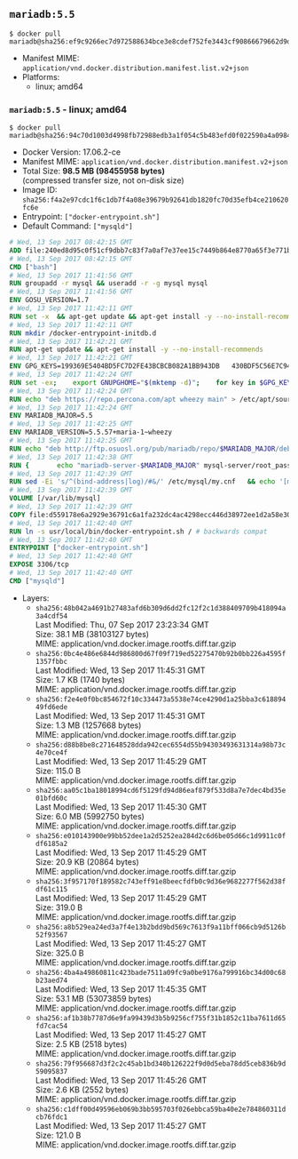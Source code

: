## `mariadb:5.5`

```console
$ docker pull mariadb@sha256:ef9c9266ec7d972588634bce3e8cdef752fe3443cf90866679662d9d9d7edc6f
```

-	Manifest MIME: `application/vnd.docker.distribution.manifest.list.v2+json`
-	Platforms:
	-	linux; amd64

### `mariadb:5.5` - linux; amd64

```console
$ docker pull mariadb@sha256:94c70d1003d4998fb72988edb3a1f054c5b483efd0f022590a4a09848da7c916
```

-	Docker Version: 17.06.2-ce
-	Manifest MIME: `application/vnd.docker.distribution.manifest.v2+json`
-	Total Size: **98.5 MB (98455958 bytes)**  
	(compressed transfer size, not on-disk size)
-	Image ID: `sha256:f4a2e97cdc1f6c1db7f4a08e39679b92641db1820fc70d35efb4ce210620fc6e`
-	Entrypoint: `["docker-entrypoint.sh"]`
-	Default Command: `["mysqld"]`

```dockerfile
# Wed, 13 Sep 2017 08:42:15 GMT
ADD file:240ed8d95c0f51cf9dbb7c83f7a0af7e37ee15c7449b864e8770a65f3e771b86 in / 
# Wed, 13 Sep 2017 08:42:15 GMT
CMD ["bash"]
# Wed, 13 Sep 2017 11:41:56 GMT
RUN groupadd -r mysql && useradd -r -g mysql mysql
# Wed, 13 Sep 2017 11:41:56 GMT
ENV GOSU_VERSION=1.7
# Wed, 13 Sep 2017 11:42:11 GMT
RUN set -x 	&& apt-get update && apt-get install -y --no-install-recommends ca-certificates wget && rm -rf /var/lib/apt/lists/* 	&& wget -O /usr/local/bin/gosu "https://github.com/tianon/gosu/releases/download/$GOSU_VERSION/gosu-$(dpkg --print-architecture)" 	&& wget -O /usr/local/bin/gosu.asc "https://github.com/tianon/gosu/releases/download/$GOSU_VERSION/gosu-$(dpkg --print-architecture).asc" 	&& export GNUPGHOME="$(mktemp -d)" 	&& gpg --keyserver ha.pool.sks-keyservers.net --recv-keys B42F6819007F00F88E364FD4036A9C25BF357DD4 	&& gpg --batch --verify /usr/local/bin/gosu.asc /usr/local/bin/gosu 	&& rm -r "$GNUPGHOME" /usr/local/bin/gosu.asc 	&& chmod +x /usr/local/bin/gosu 	&& gosu nobody true 	&& apt-get purge -y --auto-remove ca-certificates wget
# Wed, 13 Sep 2017 11:42:11 GMT
RUN mkdir /docker-entrypoint-initdb.d
# Wed, 13 Sep 2017 11:42:21 GMT
RUN apt-get update && apt-get install -y --no-install-recommends 		apt-transport-https ca-certificates 		pwgen 	&& rm -rf /var/lib/apt/lists/*
# Wed, 13 Sep 2017 11:42:21 GMT
ENV GPG_KEYS=199369E5404BD5FC7D2FE43BCBCB082A1BB943DB 	430BDF5C56E7C94E848EE60C1C4CBDCDCD2EFD2A 	4D1BB29D63D98E422B2113B19334A25F8507EFA5
# Wed, 13 Sep 2017 11:42:24 GMT
RUN set -ex; 	export GNUPGHOME="$(mktemp -d)"; 	for key in $GPG_KEYS; do 		gpg --keyserver ha.pool.sks-keyservers.net --recv-keys "$key"; 	done; 	gpg --export $GPG_KEYS > /etc/apt/trusted.gpg.d/mariadb.gpg; 	rm -r "$GNUPGHOME"; 	apt-key list
# Wed, 13 Sep 2017 11:42:24 GMT
RUN echo "deb https://repo.percona.com/apt wheezy main" > /etc/apt/sources.list.d/percona.list 	&& { 		echo 'Package: *'; 		echo 'Pin: release o=Percona Development Team'; 		echo 'Pin-Priority: 998'; 	} > /etc/apt/preferences.d/percona
# Wed, 13 Sep 2017 11:42:24 GMT
ENV MARIADB_MAJOR=5.5
# Wed, 13 Sep 2017 11:42:25 GMT
ENV MARIADB_VERSION=5.5.57+maria-1~wheezy
# Wed, 13 Sep 2017 11:42:25 GMT
RUN echo "deb http://ftp.osuosl.org/pub/mariadb/repo/$MARIADB_MAJOR/debian wheezy main" > /etc/apt/sources.list.d/mariadb.list 	&& { 		echo 'Package: *'; 		echo 'Pin: release o=MariaDB'; 		echo 'Pin-Priority: 999'; 	} > /etc/apt/preferences.d/mariadb
# Wed, 13 Sep 2017 11:42:38 GMT
RUN { 		echo "mariadb-server-$MARIADB_MAJOR" mysql-server/root_password password 'unused'; 		echo "mariadb-server-$MARIADB_MAJOR" mysql-server/root_password_again password 'unused'; 	} | debconf-set-selections 	&& apt-get update 	&& apt-get install -y 		"mariadb-server=$MARIADB_VERSION" 		percona-xtrabackup 		socat 	&& rm -rf /var/lib/apt/lists/* 	&& sed -ri 's/^user\s/#&/' /etc/mysql/my.cnf /etc/mysql/conf.d/* 	&& rm -rf /var/lib/mysql && mkdir -p /var/lib/mysql /var/run/mysqld 	&& chown -R mysql:mysql /var/lib/mysql /var/run/mysqld 	&& chmod 777 /var/run/mysqld
# Wed, 13 Sep 2017 11:42:39 GMT
RUN sed -Ei 's/^(bind-address|log)/#&/' /etc/mysql/my.cnf 	&& echo '[mysqld]\nskip-host-cache\nskip-name-resolve' > /etc/mysql/conf.d/docker.cnf
# Wed, 13 Sep 2017 11:42:39 GMT
VOLUME [/var/lib/mysql]
# Wed, 13 Sep 2017 11:42:39 GMT
COPY file:d559178e6a2929e36791c6a1fa232dc4ac4298ecc446d38972ee1d2a58e30621 in /usr/local/bin/ 
# Wed, 13 Sep 2017 11:42:40 GMT
RUN ln -s usr/local/bin/docker-entrypoint.sh / # backwards compat
# Wed, 13 Sep 2017 11:42:40 GMT
ENTRYPOINT ["docker-entrypoint.sh"]
# Wed, 13 Sep 2017 11:42:40 GMT
EXPOSE 3306/tcp
# Wed, 13 Sep 2017 11:42:40 GMT
CMD ["mysqld"]
```

-	Layers:
	-	`sha256:48b042a4691b27483afd6b309d6dd2fc12f2c1d388409709b418094a3a4cdf54`  
		Last Modified: Thu, 07 Sep 2017 23:23:34 GMT  
		Size: 38.1 MB (38103127 bytes)  
		MIME: application/vnd.docker.image.rootfs.diff.tar.gzip
	-	`sha256:0bc4e486e6844d986800d67f09f719ed52275470b92b0bb226a4595f1357fbbc`  
		Last Modified: Wed, 13 Sep 2017 11:45:31 GMT  
		Size: 1.7 KB (1740 bytes)  
		MIME: application/vnd.docker.image.rootfs.diff.tar.gzip
	-	`sha256:f2e4e0f0bc854672f10c334473a5538e74ce4290d1a25bba3c61889449fd6ede`  
		Last Modified: Wed, 13 Sep 2017 11:45:31 GMT  
		Size: 1.3 MB (1257668 bytes)  
		MIME: application/vnd.docker.image.rootfs.diff.tar.gzip
	-	`sha256:d88b8be8c271648528dda942cec6554d55b94303493631314a98b73c4e70ce4f`  
		Last Modified: Wed, 13 Sep 2017 11:45:29 GMT  
		Size: 115.0 B  
		MIME: application/vnd.docker.image.rootfs.diff.tar.gzip
	-	`sha256:aa05c1ba18018994cd6f5129fd94d86eaf879f533d8a7e7dec4bd35e01bfd60c`  
		Last Modified: Wed, 13 Sep 2017 11:45:30 GMT  
		Size: 6.0 MB (5992750 bytes)  
		MIME: application/vnd.docker.image.rootfs.diff.tar.gzip
	-	`sha256:e010143900e99bb52dee1a2d5252ea284d2c6d6be05d66c1d9911c0fdf6185a2`  
		Last Modified: Wed, 13 Sep 2017 11:45:29 GMT  
		Size: 20.9 KB (20864 bytes)  
		MIME: application/vnd.docker.image.rootfs.diff.tar.gzip
	-	`sha256:3f957170f189582c743eff91e8beecfdfb0c9d36e9682277f562d38fdf61c115`  
		Last Modified: Wed, 13 Sep 2017 11:45:29 GMT  
		Size: 319.0 B  
		MIME: application/vnd.docker.image.rootfs.diff.tar.gzip
	-	`sha256:a8b529ea24ed3a7f4e13b2bdd9bd569c7613f9a11bff066cb9d5126b52f93567`  
		Last Modified: Wed, 13 Sep 2017 11:45:27 GMT  
		Size: 325.0 B  
		MIME: application/vnd.docker.image.rootfs.diff.tar.gzip
	-	`sha256:4ba4a49860811c423bade7511a09fc9a0be9176a799916bc34d00c68b23aed74`  
		Last Modified: Wed, 13 Sep 2017 11:45:35 GMT  
		Size: 53.1 MB (53073859 bytes)  
		MIME: application/vnd.docker.image.rootfs.diff.tar.gzip
	-	`sha256:af1b38b7787d6e9fa99439d3b5b9256cf755f31b1852c11ba7611d65fd7cac54`  
		Last Modified: Wed, 13 Sep 2017 11:45:27 GMT  
		Size: 2.5 KB (2518 bytes)  
		MIME: application/vnd.docker.image.rootfs.diff.tar.gzip
	-	`sha256:79f956687d3f2c2c45ab1bd340b126222f9d0d5eba78dd5ceb836b9d59095837`  
		Last Modified: Wed, 13 Sep 2017 11:45:26 GMT  
		Size: 2.6 KB (2552 bytes)  
		MIME: application/vnd.docker.image.rootfs.diff.tar.gzip
	-	`sha256:c1dff00d49596eb069b3bb595703f026ebbca59ba40e2e784860311dcb76fdc1`  
		Last Modified: Wed, 13 Sep 2017 11:45:27 GMT  
		Size: 121.0 B  
		MIME: application/vnd.docker.image.rootfs.diff.tar.gzip
